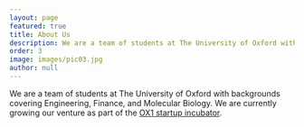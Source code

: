 ```yaml
---
layout: page
featured: true
title: About Us
description: We are a team of students at The University of Oxford with backgrounds covering Engineering, Finance, and Molecular Biology. We are currently growing our venture as part of the <a href="https://www.ox1incubator.com/">OX1 startup incubator</a>.
order: 3
image: images/pic03.jpg
author: null
---
```


We are a team of students at The University of Oxford with backgrounds covering Engineering, Finance, and Molecular Biology. We are currently growing our venture as part of the <a href="https://www.ox1incubator.com/">OX1 startup incubator</a>.
